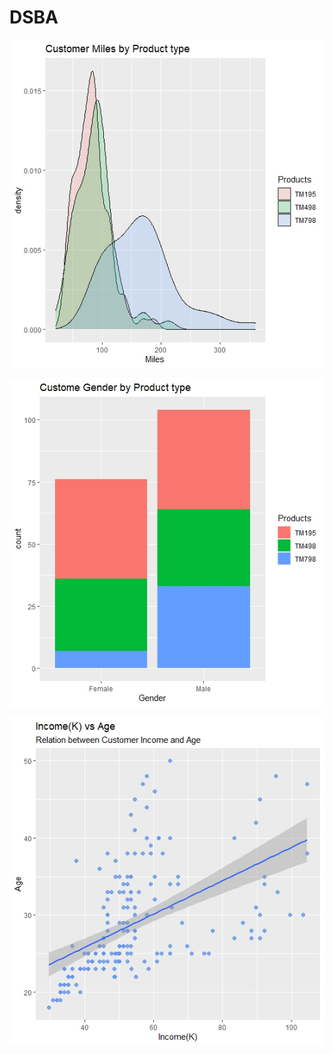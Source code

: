 # DSBA


![alt text](https://github.com/ahmad5521/DSBA/blob/master/Data/Rplot07.jpeg)

![alt text](https://github.com/ahmad5521/DSBA/blob/master/Data/Rplot09.jpeg)

![alt text](https://github.com/ahmad5521/DSBA/blob/master/Data/Rplot10.jpeg)

